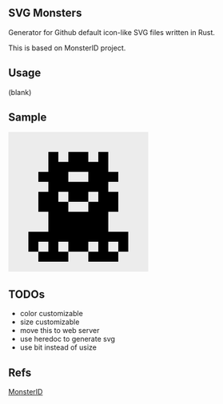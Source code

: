 ## SVG Monsters

Generator for Github default icon-like SVG files written in Rust.

This is based on MonsterID project.

## Usage

(blank)

## Sample

![monster.svg](https://github.com/furuhama/svg_monsters/blob/master/svg/monster_pattern.svg)

## TODOs

- color customizable
- size customizable
- move this to web server
- use heredoc to generate svg
- use bit instead of usize

## Refs

[MonsterID](https://www.splitbrain.org/projects/monsterid)
